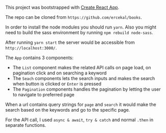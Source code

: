 This project was bootstrapped with [Create React App](https://github.com/facebook/create-react-app).

The repo can be cloned from `https://github.com/ercekal/books`.

In order to install the node modules you should run `yarn`.
Also you might need to build the sass environment by running `npm rebuild node-sass`.

After running `yarn start` the server would be accessible from `http://localhost:3000/`.

The `App` contains 3 components: <br/>

- The `List` component makes the related API calls on page load, on pagination click and on searching a keyword <br/>
- The `Seach` components lets the search inputs and makes the search when button is clicked or `Enter` is pressed <br/>
- The `Pagination` components handles the pagination by letting the user to navigate to preferred page

When a url contains query strings for `page` and `search` it would make the search based on the keywords and go to the specific page.

For the API call, I used `async & await`, `try & catch` and normal `.then` in separate functions.


